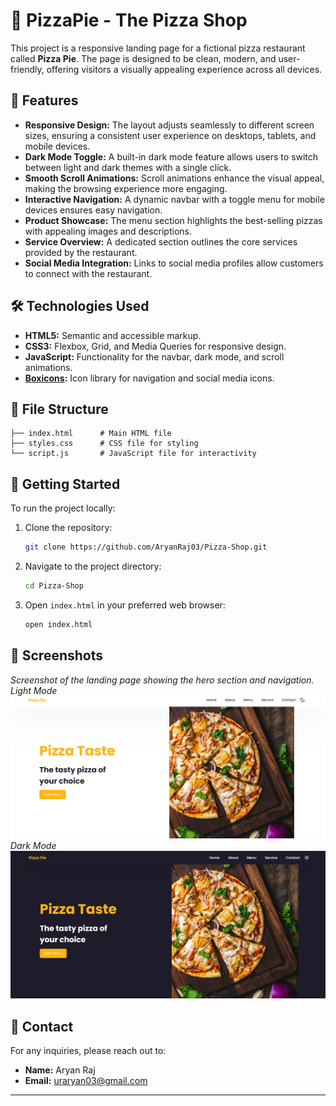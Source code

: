 
# 🍕 PizzaPie - The Pizza Shop

This project is a responsive landing page for a fictional pizza restaurant called **Pizza Pie**. The page is designed to be clean, modern, and user-friendly, offering visitors a visually appealing experience across all devices.

## 🌟 Features

- **Responsive Design:** The layout adjusts seamlessly to different screen sizes, ensuring a consistent user experience on desktops, tablets, and mobile devices.
- **Dark Mode Toggle:** A built-in dark mode feature allows users to switch between light and dark themes with a single click.
- **Smooth Scroll Animations:** Scroll animations enhance the visual appeal, making the browsing experience more engaging.
- **Interactive Navigation:** A dynamic navbar with a toggle menu for mobile devices ensures easy navigation.
- **Product Showcase:** The menu section highlights the best-selling pizzas with appealing images and descriptions.
- **Service Overview:** A dedicated section outlines the core services provided by the restaurant.
- **Social Media Integration:** Links to social media profiles allow customers to connect with the restaurant.

## 🛠️ Technologies Used

- **HTML5:** Semantic and accessible markup.
- **CSS3:** Flexbox, Grid, and Media Queries for responsive design.
- **JavaScript:** Functionality for the navbar, dark mode, and scroll animations.
- **[Boxicons](https://boxicons.com/):** Icon library for navigation and social media icons.

## 📂 File Structure

```
├── index.html      # Main HTML file
├── styles.css      # CSS file for styling
└── script.js       # JavaScript file for interactivity
```

## 🚀 Getting Started

To run the project locally:

1. Clone the repository:
   ```bash
   git clone https://github.com/AryanRaj03/Pizza-Shop.git
   ```
2. Navigate to the project directory:
   ```bash
   cd Pizza-Shop
   ```
3. Open `index.html` in your preferred web browser:
   ```bash
   open index.html
   ```

## 📸 Screenshots
*Screenshot of the landing page showing the hero section and navigation.*
*Light Mode*
![Landing Page(Light Mode](Screenshot1.png)
*Dark Mode*
![Landing Page(Dark Mode](Screenshot2.png)


## 📧 Contact

For any inquiries, please reach out to:
- **Name:** Aryan Raj
- **Email:** uraryan03@gmail.com

---

